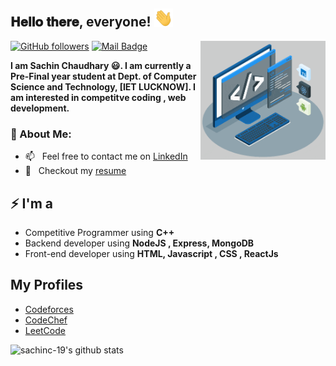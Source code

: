<h2> 𝐇𝐞𝐥𝐥𝐨 𝐭𝐡𝐞𝐫𝐞, everyone! <img src="https://github.com/Anishde85/Anishde85/blob/main/Hi.gif" width="30px"></h2>
<img align='right' src='https://github.com/Anishde85/Anishde85/blob/main/techstack.gif' width='200"'>

[![GitHub followers](https://img.shields.io/github/followers/sachinc-19?label=Follow&style=social)](https://github.com/sachinc-19/?tab=followers)
[![Mail Badge](https://img.shields.io/badge/-sachin.btech.iet@gmail.com-0078D4?style=flat&logo=Microsoft-Outlook&logoColor=white&link=mailto:sachin.btech.iet@gmail.com)](mailto:sachin.btech.iet@gmail.com)

**I am Sachin Chaudhary 😃. I am currently a Pre-Final year student at Dept. of Computer Science and Technology, [IET LUCKNOW]. I am interested in competitve coding , web development.**

### 🧐 About Me:
- 📫 &nbsp; Feel free to contact me on [LinkedIn](https://www.linkedin.com/in/sachin-chaudhary-31a467212/)
- 📝 &nbsp; Checkout my [resume](https://drive.google.com/file/d/1A5IMoLOMH4h_ouGQGHQIpN97xY27xbCf/view?usp=sharing)

## ⚡ I'm a
- Competitive Programmer using **C++**
- Backend developer using **NodeJS , Express, MongoDB**
- Front-end developer using **HTML, Javascript , CSS , ReactJs**

## My Profiles
- [Codeforces](https://www.codeforces.com/profile/Sachinc)
- [CodeChef](https://www.codechef.com/users/sachinc_19)
- [LeetCode](https://leetcode.com/sachin_chaudhary/)

<img alt="sachinc-19's github stats" src="https://github-readme-stats.vercel.app/api?username=sachinc-19&&show_icons=true&title_color=ffffff&icon_color=bb2acf&text_color=daf7dc&bg_color=151515" >
